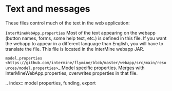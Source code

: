 Text and messages
========================================================

These files control much of the text in the web application:

`InterMineWebApp.properties`
   Most of the text appearing on the webapp (button names, forms, some help text, etc.) is defined in this file. If you want the webapp to appear in a different language than English, you will have to translate the file. This file is located in the InterMine webapp JAR.

`model.properties <https://github.com/intermine/flymine/blob/master/webapp/src/main/resources/model.properties>`_ 
   Model specific properties. Merges with InterMineWebApp.properties, overwrites properties in that file.

.. index:: model properties, funding, export
